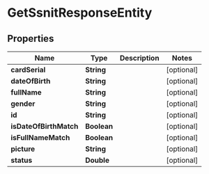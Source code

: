 

# GetSsnitResponseEntity


## Properties

| Name | Type | Description | Notes |
|------------ | ------------- | ------------- | -------------|
|**cardSerial** | **String** |  |  [optional] |
|**dateOfBirth** | **String** |  |  [optional] |
|**fullName** | **String** |  |  [optional] |
|**gender** | **String** |  |  [optional] |
|**id** | **String** |  |  [optional] |
|**isDateOfBirthMatch** | **Boolean** |  |  [optional] |
|**isFullNameMatch** | **Boolean** |  |  [optional] |
|**picture** | **String** |  |  [optional] |
|**status** | **Double** |  |  [optional] |



